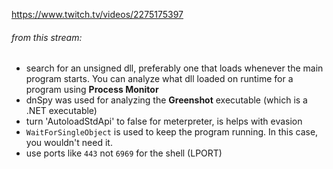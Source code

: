 https://www.twitch.tv/videos/2275175397
###### from this stream:
- search for an unsigned dll, preferably one that loads whenever the main program starts. You can analyze what dll loaded on runtime for a program using **Process Monitor**
- dnSpy was used for analyzing the **Greenshot** executable (which is a .NET executable)
- turn 'AutoloadStdApi' to false for meterpreter, is helps with evasion
- `WaitForSingleObject` is used to keep the program running. In this case, you wouldn't need it.
- use ports like `443` not `6969` for the shell (LPORT)